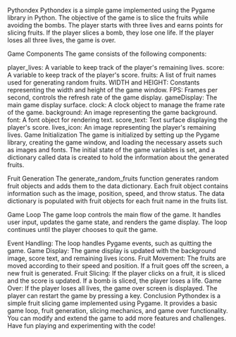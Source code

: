 Pythondex
Pythondex is a simple game implemented using the Pygame library in Python. The objective of the game is to slice the fruits while avoiding the bombs. The player starts with three lives and earns points for slicing fruits. If the player slices a bomb, they lose one life. If the player loses all three lives, the game is over.

Game Components
The game consists of the following components:

player_lives: A variable to keep track of the player's remaining lives.
score: A variable to keep track of the player's score.
fruits: A list of fruit names used for generating random fruits.
WIDTH and HEIGHT: Constants representing the width and height of the game window.
FPS: Frames per second, controls the refresh rate of the game display.
gameDisplay: The main game display surface.
clock: A clock object to manage the frame rate of the game.
background: An image representing the game background.
font: A font object for rendering text.
score_text: Text surface displaying the player's score.
lives_icon: An image representing the player's remaining lives.
Game Initialization
The game is initialized by setting up the Pygame library, creating the game window, and loading the necessary assets such as images and fonts. The initial state of the game variables is set, and a dictionary called data is created to hold the information about the generated fruits.

Fruit Generation
The generate_random_fruits function generates random fruit objects and adds them to the data dictionary. Each fruit object contains information such as the image, position, speed, and throw status. The data dictionary is populated with fruit objects for each fruit name in the fruits list.

Game Loop
The game loop controls the main flow of the game. It handles user input, updates the game state, and renders the game display. The loop continues until the player chooses to quit the game.

Event Handling: The loop handles Pygame events, such as quitting the game.
Game Display: The game display is updated with the background image, score text, and remaining lives icons.
Fruit Movement: The fruits are moved according to their speed and position. If a fruit goes off the screen, a new fruit is generated.
Fruit Slicing: If the player clicks on a fruit, it is sliced and the score is updated. If a bomb is sliced, the player loses a life.
Game Over: If the player loses all lives, the game over screen is displayed. The player can restart the game by pressing a key.
Conclusion
Pythondex is a simple fruit slicing game implemented using Pygame. It provides a basic game loop, fruit generation, slicing mechanics, and game over functionality. You can modify and extend the game to add more features and challenges. Have fun playing and experimenting with the code!
